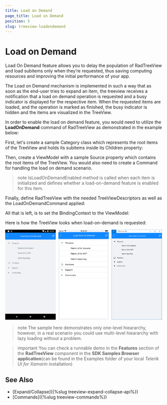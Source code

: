 ```yaml
---
title: Load on Demand
page_title: Load on Demand
position: 5
slug: treeview-loadondemand
---
```


# Load on Demand #

Load On Demand feature allows you to delay the population of RadTreeView and load subitems only when they’re requested, thus saving computing resources and improving the initial performance of your app.  

The Load on Demand mechanism is implemented in such a way that as soon as the end-user tries to expand an item, the treeview receives a notification that a load on demand operation is requested and a busy indicator is displayed for the respective item. When the requested items are loaded, and the operation is marked as finished, the busy indicator is hidden and the items are visualized in the TreeView.

In order to enable the load on demand feature, you would need to utilize the **LoadOnDemand** command of RadTreeView as demonstrated in the example below:

First, let's create a sample Category class which represents the root items of the TreeView and holds its subitems inside its Children property:
 
<snippet id='treeview-loadondemand-businessobject' />

Then, create a ViewModel with a sample Source property which contains the root items of the TreeView. You would also need to create a Command for handling the load on demand scenario.

<snippet id='treeview-loadondemand-viewmodel' />

>note IsLoadOnDemandEnabled method is called when each item is initialized and defines whether a load-on-demand feature is enabled for this item.

Finally, define RadTreeView with the needed TreeViewDescriptors as well as the LoadOnDemandCommand applied:

<snippet id='treeview-loadondemand-xaml' />

All that is left, is to set the BindingContext to the ViewModel:

<snippet id='treeview-loadondemand-setviewmodel' />

Here is how the TreeView looks when load-on-demand is requested:

![TreeView LoadOnDemand](images/treeview_loadondemand.png)

>note The sample here demonstrates only one-level hieararchy, however, in a real scenario you could use multi-level hieararchy with lazy loading without a problem.

>important You can check a runnable demo in the **Features** section of the **RadTreeView** component in the **SDK Samples Browser application**(can be found in the Examples folder of your local *Telerik UI for Xamarin* installation)


## See Also

* [Expand/Collapse]({%slug treeview-expand-collapse-api%})
* [Commands]({%slug treeview-commands%})
